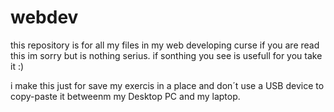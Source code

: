 # webdev
this repository is for all my files in my web developing curse if  you are read this im sorry but is nothing serius. if sonthing you see is usefull for you take it :)

i make this just for save my exercis in a place and don´t use a USB device to copy-paste it betweenm my Desktop PC and my laptop.
